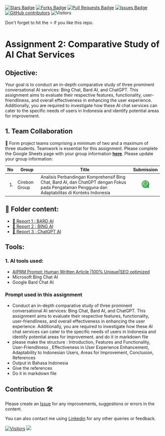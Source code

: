 <a href="https://github.com/drshahizan/AI-Innovation/stargazers"><img src="https://img.shields.io/github/stars/drshahizan/AI-Innovation" alt="Stars Badge"/></a>
<a href="https://github.com/drshahizan/AI-Innovation/network/members"><img src="https://img.shields.io/github/forks/drshahizan/AI-Innovation" alt="Forks Badge"/></a>
<a href="https://github.com/drshahizan/AI-Innovation/pulls"><img src="https://img.shields.io/github/issues-pr/drshahizan/AI-Innovation" alt="Pull Requests Badge"/></a>
<a href="https://github.com/drshahizan/AI-Innovation"><img src="https://img.shields.io/github/issues/drshahizan/AI-Innovation" alt="Issues Badge"/></a>
<a href="https://github.com/drshahizan/AI-Innovation/graphs/contributors"><img alt="GitHub contributors" src="https://img.shields.io/github/contributors/drshahizan/AI-Innovation?color=2b9348"></a>
![Visitors](https://api.visitorbadge.io/api/visitors?path=https%3A%2F%2Fgithub.com%2Fdrshahizan%2FAI-Innovation&labelColor=%23d9e3f0&countColor=%23697689&style=flat)

Don't forget to hit the :star: if you like this repo.

# Assignment 2: Comparative Study of AI Chat Services

## Objective:
Your goal is to conduct an in-depth comparative study of three prominent conversational AI services: Bing Chat, Bard AI, and ChatGPT. This assignment aims to evaluate their respective features, functionality, user-friendliness, and overall effectiveness in enhancing the user experience. Additionally, you are required to investigate how these AI chat services can cater to the specific needs of users in Indonesia and identify potential areas for improvement.

## 1. Team Collaboration
🚀 Form project teams comprising a minimum of two and a maximum of three students. Teamwork is essential for this assignment. Please complete the Google Sheets page with your group information [**here**](https://docs.google.com/spreadsheets/d/1tAnUHQd5M5c7zkO8qUQbfIthm5echltQCH52H2UBGr4/edit#gid=1640371957). Please update your group information:

| No | Group |  Title | Submission | 
| -----: |  ------ | ----- |  :-----: |  
| 1. | Cirebon Group  |  Analisis Perbandingan Komprehensif Bing Chat, Bard AI, dan ChatGPT dengan Fokus pada Pengalaman Pengguna dan Adaptabilitas di Konteks Indonesia |<a href="./sample/readme.md" ><img src="answer.png" width="24px" height="24px" ></a> | 


## 📂 Folder content:
* [📖 Report 1 : BARD AI](Report1.md)
* [📖 Report 2 : BING AI](Report2.md)
* [📖 Report 3 : ChatGPT AI](Report3.md)

## Tools:
### 1. AI tools used: 
- [AIPRM Prompt: Human Written Article |100% Unique|SEO optimized](https://www.aiprm.com/prompts/copywriting/writing/1865652949808631808/)
- Microsoft Bing Chat AI
- Google Bard Chat AI

### Prompt used in this assignment
- Conduct an in-depth comparative study of three prominent conversational AI services: Bing Chat, Bard AI, and ChatGPT. This assignment aims to evaluate their respective features, functionality, user-friendliness, and overall effectiveness in enhancing the user experience. Additionally, you are required to investigate how these AI chat services can cater to the specific needs of users in Indonesia and identify potential areas for improvement. and do it in markdown file
- please make the structure : Introduction, Features and Functionality, User-Friendliness , Effectiveness in User Experience Enhancement, Adaptability to Indonesian Users, Areas for Improvement, Conclusion, References
- Output in Bahasa Indonesia
- Give the references
- Do it in markdown file


## Contribution 🛠️
Please create an [Issue](https://github.com/drshahizan/AI-Innovation/issues) for any improvements, suggestions or errors in the content.

You can also contact me using [Linkedin](https://www.linkedin.com/in/drshahizan/) for any other queries or feedback.

[![Visitors](https://api.visitorbadge.io/api/visitors?path=https%3A%2F%2Fgithub.com%2Fdrshahizan&labelColor=%23697689&countColor=%23555555&style=plastic)](https://visitorbadge.io/status?path=https%3A%2F%2Fgithub.com%2Fdrshahizan)
![](https://hit.yhype.me/github/profile?user_id=81284918)
